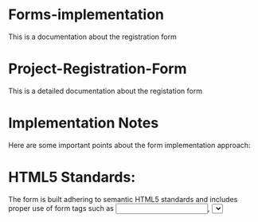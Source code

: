 # Forms-implementation
This is a documentation about the registration form 
# Project-Registration-Form
 This is a detailed documentation about the registation form 
# Implementation Notes
Here are some important points about the form implementation approach:

# HTML5 Standards:
The form is built adhering to semantic HTML5 standards and includes proper use of form tags such as <input>, <select>, <textarea>, etc.
Validation-related attributes like required, type, and maxlength are used where appropriate.

# Form Layout:
For better organization, the form is grouped into logical sections using <fieldset> and <legend>.
Inline styles and some whitespace formatting enhance readability.

# Input Variety:
The form leverages various HTML input types and elements, including:
Text inputs
Email input (type="email")
URL input (type="url")
Number input (type="number")
Date input (type="date")
File upload input
Slider (<input type="range">)
Radio buttons
Checkboxes
Select dropdown

# How to Use/View the Form
Clone or download the repository to your local machine.
git clone <repository-url>
Open the index.html file in your preferred web browser.
Fill in the various fields of the registration form to see how the input fields behave.
Since this form does not integrate with any backend/server in its current form, data submissions will not be saved. However, the form structure can easily be extended to connect with a backend service.

# Future Considerations
This project can be expanded with additional features, such as:
JavaScript validation for improved user experience.
Integration with a backend server for storing form submissions.
Styling using CSS frameworks like Bootstrap or TailwindCSS.

Thank you for exploring the User Registration Form! If you have feedback or suggestions, feel free to reach out.

